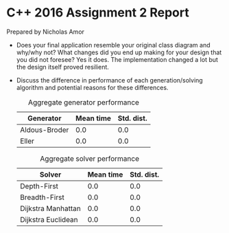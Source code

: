 # C++ 2016 Assignment 2 Report
Prepared by Nicholas Amor

- Does your final application resemble your original class diagram and why/why not? What changes did you end up making for your design that you did not foresee?
    Yes it does. The implementation changed a lot but the design itself proved resilient.

- Discuss the difference in performance of each generation/solving algorithm and potential reasons for these differences.
    <table>
    <caption>Aggregate generator performance</caption>
    <thead>
    <tr>
        <th>Generator</th>
        <th>Mean time</th>
        <th>Std. dist.</th>
    </tr>
    </thead>
    <tbody>
    <tr>
        <td>Aldous-Broder</td>
        <td>0.0</td>
        <td>0.0</td>
    </tr>
    <tr>
        <td>Eller</td>
        <td>0.0</td>
        <td>0.0</td>
    </tr>
    </tbody>
    </table>

    <table>
    <caption>Aggregate solver performance</caption>
    <thead>
    <tr>
        <th>Solver</th>
        <th>Mean time</th>
        <th>Std. dist.</th>
    </tr>
    </thead>
    <tbody>
    <tr>
        <td>Depth-First</td>
        <td>0.0</td>
        <td>0.0</td>
    </tr>
    <tr>
        <td>Breadth-First</td>
        <td>0.0</td>
        <td>0.0</td>
    </tr>
    <tr>
        <td>Dijkstra Manhattan</td>
        <td>0.0</td>
        <td>0.0</td>
    </tr>
    <tr>
        <td>Dijkstra Euclidean</td>
        <td>0.0</td>
        <td>0.0</td>
    </tr>
    </tbody>
    </table>